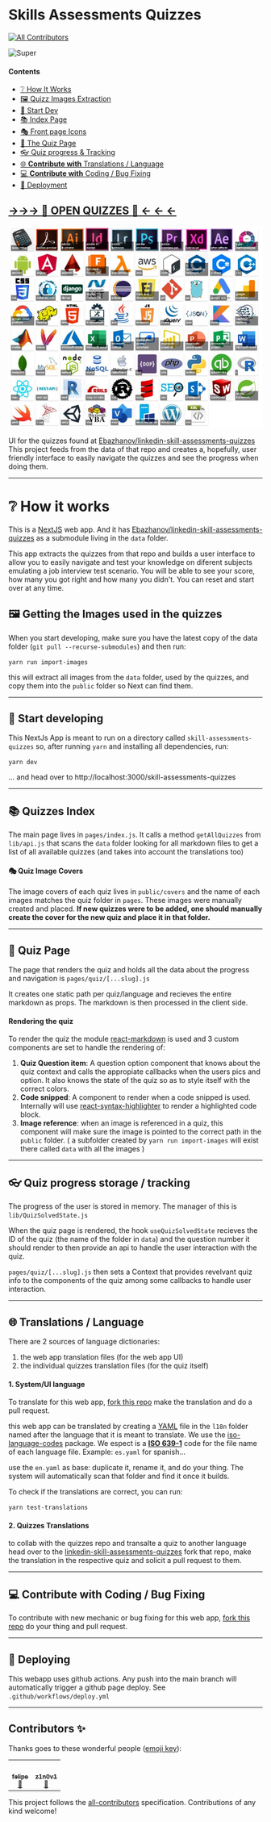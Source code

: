 # Skills Assessments Quizzes 
<!-- ALL-CONTRIBUTORS-BADGE:START - Do not remove or modify this section -->
[![All Contributors](https://img.shields.io/badge/all_contributors-2-orange.svg?style=flat-square)](#contributors-)
<!-- ALL-CONTRIBUTORS-BADGE:END --> 

![Super](https://img.shields.io/badge/Super-Awesome-green)


#### Contents
 - [:grey_question: How It Works](#how-it-works) 
 - [:framed_picture: Quizz Images Extraction](#imgs-extract) 
 - [:hammer: Start Dev](#dev-start) 
 - [:books: Index Page](#home-dev) 
 - [:performing_arts: Front page Icons](#covers) 
 - [:scroll: The Quiz Page](#quiz) 
 - [:eyeglasses: Quiz progress & Tracking](#tracking) 
 - [:globe_with_meridians: **Contribute with** Translations / Language](#translations)
 - [:computer: **Contribute with** Coding / Bug Fixing](#contribute)
 - [:rocket: Deployment](#deploy) 


## [→→→ **:open_book: OPEN QUIZZES :open_book:** ← ← ← ](https://bandinopla.github.io/skill-assessments-quizzes/)

![Quizzes on Many Topics](cover.jpg)

UI for the quizzes found at [Ebazhanov/linkedin-skill-assessments-quizzes](https://github.com/Ebazhanov/linkedin-skill-assessments-quizzes/)
This project feeds from the data of that repo and creates a, hopefully, user friendly interface to easily navigate the quizzes and see the progress when doing them.

---
# :grey_question: How it works
This is a [NextJS](https://nextjs.org/) web app. And it has [Ebazhanov/linkedin-skill-assessments-quizzes](https://github.com/Ebazhanov/linkedin-skill-assessments-quizzes/) as a submodule living in the `data` folder. 

This app extracts the quizzes from that repo and builds a user interface to allow you to easily navigate and test your knowledge on diferent subjects emulating a job interview test scenario. You will be able to see your score, how many you got right and how many you didn't. You can reset and start over at any time.


## <a id="imgs-extract"></a>:framed_picture: Getting the Images used in the quizzes

When you start developing, make sure you have the latest copy of the data folder (`git pull --recurse-submodules`) and then run:

```
yarn run import-images
```

this will extract all images from the `data` folder, used by the quizzes, and copy them into the `public` folder so Next can find them.

---
## <a id="dev-start"></a>:hammer: Start developing
This NextJs App is meant to run on a directory called `skill-assessments-quizzes` so, after running `yarn` and installing all dependencies, run:
```
yarn dev
```
... and head over to http://localhost:3000/skill-assessments-quizzes

---
## <a id="home-dev"></a>:books: Quizzes Index
The main page lives in `pages/index.js`. It calls a method `getAllQuizzes` from `lib/api.js` that scans the `data` folder looking for all markdown files to get a list of all available quizzes (and takes into account the translations too)

#### <a id="covers"></a>:performing_arts: Quiz Image Covers
The image covers of each quiz lives in `public/covers` and the name of each images matches the quiz folder in `pages`. These images were manually created and placed. **If new quizzes were to be added, one should manually create the cover for the new quiz and place it in that folder.**

---
## <a id="quiz"></a>:scroll: Quiz Page
The page that renders the quiz and holds all the data about the progress and navigation is `pages/quiz/[...slug].js`

It creates one static path per quiz/language and recieves the entire markdown as props. The markdown is then processed in the client side.

#### Rendering the quiz
To render the quiz the module [react-markdown](https://www.npmjs.com/package/react-markdown) is used and 3 custom components are set to handle the rendering of:
1. **Quiz Question item**: A question option component that knows about the quiz context and calls the appropiate callbacks when the users pics and option. It also knows the state of the quiz so as to style itself with the correct colors.
2. **Code snipped**: A component to render when a code snipped is used. Internally will use [react-syntax-highlighter](https://www.npmjs.com/package/react-syntax-highlighter) to render a highlighted code block.
3. **Image reference**: when an image is referenced in a quiz, this component will make sure the image is pointed to the correct path in the `public` folder. ( a subfolder created by `yarn run import-images` will exist there called `data` with all the images )

---
## <a id="tracking"></a>:eyeglasses: Quiz progress storage / tracking
The progress of the user is stored in memory. The manager of this is `lib/QuizSolvedState.js`

When the quiz page is rendered, the hook `useQuizSolvedState` recieves the ID of the quiz (the name of the folder in `data`) and the question number it should render to then provide an api to handle the user interaction with the quiz. 

`pages/quiz/[...slug].js` then sets a Context that provides revelvant quiz info to the components of the quiz among some callbacks to handle user interaction.

---
## <a id="translations"></a>:globe_with_meridians: Translations / Language
There are 2 sources of language dictionaries:
1. the web app translation files (for the web app UI)
2. the individual quizzes translation files (for the quiz itself)

#### 1. System/UI language
To translate for this web app, [fork this repo](https://github.com/bandinopla/skill-assessments-quizzes) make the translation and do a pull request.

this web app can be translated by creating a [YAML](https://yaml.org/) file in the `l18n` folder named after the language that it is meant to translate. We use the [iso-language-codes](https://www.npmjs.com/package/iso-language-codes) package. We espect is a **[ISO 639-1](https://en.wikipedia.org/wiki/ISO_639-1)** code for the file name of each language file. Example: `es.yaml` for spanish...

use the `en.yaml` as base: duplicate it, rename it, and do your thing. The system will automatically scan that folder and find it once it builds.

To check if the translations are correct, you can run:

```
yarn test-translations
```

#### 2. Quizzes Translations
to collab with the quizzes repo and transalte a quiz to another language head over to the [linkedin-skill-assessments-quizzes](https://github.com/Ebazhanov/linkedin-skill-assessments-quizzes) fork that repo, make the translation in the respective quiz and solicit a pull request to them.

---
## <a id="contribute"></a>:computer: **Contribute with** Coding / Bug Fixing
To contribute with new mechanic or bug fixing for this web app, [fork this repo](https://github.com/bandinopla/skill-assessments-quizzes) do your thing and pull request.

---
## <a id="deploy"></a>:rocket: Deploying
This webapp uses github actions. Any push into the main branch will automatically trigger a github page deploy. See `.github/workflows/deploy.yml`

---
<a id="#contributors-"></a>
## Contributors ✨


Thanks goes to these wonderful people ([emoji key](https://allcontributors.org/docs/en/emoji-key)):

<!-- ALL-CONTRIBUTORS-LIST:START - Do not remove or modify this section -->
<!-- prettier-ignore-start -->
<!-- markdownlint-disable -->
<table>
  <tr>
    <td align="center"><a href="https://github.com/johnfelipe"><img src="https://avatars.githubusercontent.com/u/428820?v=4?s=100" width="100px;" alt=""/><br /><sub><b>felipe</b></sub></a><br /><a href="#ideas-johnfelipe" title="Ideas, Planning, & Feedback">🤔</a></td>
    <td align="center"><a href="https://z1n0v1.github.io/"><img src="https://avatars.githubusercontent.com/u/98004928?v=4?s=100" width="100px;" alt=""/><br /><sub><b>z1n0v1</b></sub></a><br /><a href="https://github.com/bandinopla/skill-assessments-quizzes/issues?q=author%3Az1n0v1" title="Bug reports">🐛</a></td>
  </tr>
</table>

<!-- markdownlint-restore -->
<!-- prettier-ignore-end -->

<!-- ALL-CONTRIBUTORS-LIST:END -->

This project follows the [all-contributors](https://github.com/all-contributors/all-contributors) specification. Contributions of any kind welcome!